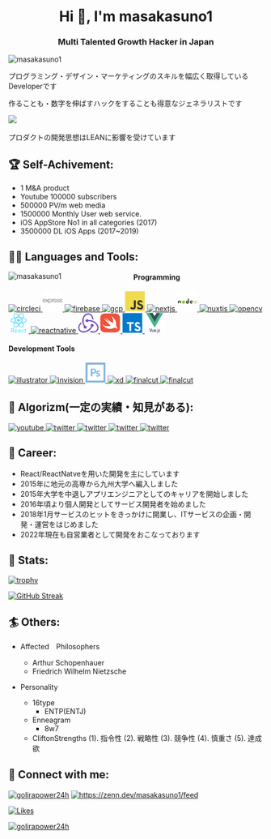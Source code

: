 <h1 align="center">Hi 👋, I'm masakasuno1</h1>
<h3 align="center">Multi Talented Growth Hacker in Japan</h3>
<p align="left"> <img src="https://komarev.com/ghpvc/?username=masakasuno1&label=Profile%20views&color=0e75b6&style=flat" alt="masakasuno1" /> </p>
<p>プログラミング・デザイン・マーケティングのスキルを幅広く取得しているDeveloperです</p>
<p>作ることも・数字を伸ばすハックをすることも得意なジェネラリストです</p>

<img height="200px" src="https://m.media-amazon.com/images/I/51WXLozwKNL.jpg"/>
<p>プロダクトの開発思想はLEANに影響を受けています</p>



<h2 align="left">🏆 Self-Achivement:</h2>

- 1 M&A product
- Youtube 100000 subscribers
- 500000 PV/m web media
- 1500000 Monthly User web service.
- iOS AppStore No1 in all categories (2017)
- 3500000 DL iOS Apps (2017~2019)



<h2 align="left">🧑‍💻 Languages and Tools:</h2>
<img align="left" width="49%" src="https://github-readme-stats.vercel.app/api/top-langs?username=masakasuno1&show_icons=true&locale=en&layout=compact" alt="masakasuno1" />
<p align="left"> 
<h4 align="left">Programming</h4>
<a href="https://circleci.com" target="_blank" rel="noreferrer"> <img src="https://www.vectorlogo.zone/logos/circleci/circleci-icon.svg" alt="circleci" width="40" height="40"/> </a> <a href="https://expressjs.com" target="_blank" rel="noreferrer"> <img src="https://raw.githubusercontent.com/devicons/devicon/master/icons/express/express-original-wordmark.svg" alt="express" width="40" height="40"/> </a> <a href="https://firebase.google.com/" target="_blank" rel="noreferrer"> <img src="https://www.vectorlogo.zone/logos/firebase/firebase-icon.svg" alt="firebase" width="40" height="40"/> </a> <a href="https://cloud.google.com" target="_blank" rel="noreferrer"> <img src="https://www.vectorlogo.zone/logos/google_cloud/google_cloud-icon.svg" alt="gcp" width="40" height="40"/> </a> <a href="https://developer.mozilla.org/en-US/docs/Web/JavaScript" target="_blank" rel="noreferrer"> <img src="https://raw.githubusercontent.com/devicons/devicon/master/icons/javascript/javascript-original.svg" alt="javascript" width="40" height="40"/> </a> <a href="https://nextjs.org/" target="_blank" rel="noreferrer"> <img src="https://cdn.worldvectorlogo.com/logos/nextjs-2.svg" alt="nextjs" width="40" height="40"/> </a> <a href="https://nodejs.org" target="_blank" rel="noreferrer"> <img src="https://raw.githubusercontent.com/devicons/devicon/master/icons/nodejs/nodejs-original-wordmark.svg" alt="nodejs" width="40" height="40"/> </a> <a href="https://nuxtjs.org/" target="_blank" rel="noreferrer"> <img src="https://www.vectorlogo.zone/logos/nuxtjs/nuxtjs-icon.svg" alt="nuxtjs" width="40" height="40"/> </a> <a href="https://opencv.org/" target="_blank" rel="noreferrer"> <img src="https://www.vectorlogo.zone/logos/opencv/opencv-icon.svg" alt="opencv" width="40" height="40"/> </a> <a href="https://reactjs.org/" target="_blank" rel="noreferrer"> <img src="https://raw.githubusercontent.com/devicons/devicon/master/icons/react/react-original-wordmark.svg" alt="react" width="40" height="40"/> </a> <a href="https://reactnative.dev/" target="_blank" rel="noreferrer"> <img src="https://reactnative.dev/img/header_logo.svg" alt="reactnative" width="40" height="40"/> </a> <a href="https://redux.js.org" target="_blank" rel="noreferrer"> <img src="https://raw.githubusercontent.com/devicons/devicon/master/icons/redux/redux-original.svg" alt="redux" width="40" height="40"/> </a> <a href="https://developer.apple.com/swift/" target="_blank" rel="noreferrer"> <img src="https://raw.githubusercontent.com/devicons/devicon/master/icons/swift/swift-original.svg" alt="swift" width="40" height="40"/> </a> <a href="https://www.typescriptlang.org/" target="_blank" rel="noreferrer"> <img src="https://raw.githubusercontent.com/devicons/devicon/master/icons/typescript/typescript-original.svg" alt="typescript" width="40" height="40"/> </a> <a href="https://vuejs.org/" target="_blank" rel="noreferrer"> <img src="https://raw.githubusercontent.com/devicons/devicon/master/icons/vuejs/vuejs-original-wordmark.svg" alt="vuejs" width="40" height="40"/> </a> 
<h4 align="left">Development Tools</h4> 
<p align="left"> <a href="https://www.adobe.com/in/products/illustrator.html" target="_blank" rel="noreferrer"> <img src="https://www.vectorlogo.zone/logos/adobe_illustrator/adobe_illustrator-icon.svg" alt="illustrator" width="40" height="40"/> </a> <a href="https://www.invisionapp.com/" target="_blank" rel="noreferrer"> <img src="https://www.vectorlogo.zone/logos/invisionapp/invisionapp-icon.svg" alt="invision" width="40" height="40"/> </a> <a href="https://www.photoshop.com/en" target="_blank" rel="noreferrer"> <img src="https://raw.githubusercontent.com/devicons/devicon/master/icons/photoshop/photoshop-line.svg" alt="photoshop" width="40" height="40"/> </a> <a href="https://www.adobe.com/products/xd.html" target="_blank" rel="noreferrer"> <img src="https://cdn.worldvectorlogo.com/logos/adobe-xd.svg" alt="xd" width="40" height="40"/> </a> 
<a href="" target="_blank" rel="noreferrer">
<img src="https://help.apple.com/assets/6169D386C62BCC4E874FA2D0/6169D39EC62BCC4E874FA2E0/ja_JP/97f5f4dfe6df84d78caacff68ec63538.png" alt="finalcut" width="40" height="40"/>
</a>
<a href="" target="_blank" rel="noreferrer">
<img src="https://upload.wikimedia.org/wikipedia/commons/thumb/5/50/Vyond_2018.svg/220px-Vyond_2018.svg.png" alt="finalcut" width="40" height="40"/>
</a>

</p>
</p>

<h2 align="left">🔮 Algorizm(一定の実績・知見がある):</h2> 
<p align="left">
<a href="" target="_blank" rel="noreferrer">
<img src="https://cdn-icons-png.flaticon.com/512/1384/1384060.png" alt="youtube" width="40" height="40"/>
</a>
<a href="" target="_blank" rel="noreferrer">
<img src="https://cdn-icons-png.flaticon.com/512/733/733579.png" alt="twitter" width="40" height="40"/>
</a>
<a href="" target="_blank" rel="noreferrer">
<img src="https://cdn-icons-png.flaticon.com/512/3116/3116491.png" alt="twitter" width="40" height="40"/>
</a>
<a href="" target="_blank" rel="noreferrer">
<img src="https://cdn-icons-png.flaticon.com/512/300/300221.png" alt="twitter" width="40" height="40"/>
</a>
<a href="" target="_blank" rel="noreferrer">
<img src="https://cdn-icons-png.flaticon.com/512/0/747.png" alt="twitter" width="40" height="40"/>
</a>
</p>


<h2 align="left">👼 Career:</h2>

- React/ReactNatveを用いた開発を主にしています
- 2015年に地元の高専から九州大学へ編入しました
- 2015年大学を中退しアプリエンジニアとしてのキャリアを開始しました
- 2016年頃より個人開発としてサービス開発者を始めました
- 2018年1月サービスのヒットをきっかけに開業し、ITサービスの企画・開発・運営をはじめました
- 2022年現在も自営業者として開発をおこなっております


<h2>🌟 Stats:</h2>

[![trophy](https://github-profile-trophy.vercel.app/?username=MASAKASUNO1&theme=discord&rank=S,AAA)](https://github.com/ryo-ma/github-profile-trophy)

[![GitHub Streak](http://github-readme-streak-stats.herokuapp.com?user=masakasuno1&theme=blueberry&hide_border=true)](https://git.io/streak-stats)


<h2>🏄 Others:</h2>

  - Affected　Philosophers
    - Arthur Schopenhauer
    - Friedrich Wilhelm Nietzsche     
  
  - Personality
    - 16type
      - ENTP(ENTJ)
    - Enneagram
      - 8w7
    - CliftonStrengths
      (1). 指令性
      (2). 戦略性
      (3). 競争性
      (4). 慎重さ
      (5). 達成欲


<h2 align="left">📩 Connect with me:</h2>
<p align="left">
<a href="https://twitter.com/golirapower24h" target="blank"><img align="center" src="https://raw.githubusercontent.com/rahuldkjain/github-profile-readme-generator/master/src/images/icons/Social/twitter.svg" alt="golirapower24h" height="30" width="40" /></a>
<a href="/https://zenn.dev/masakasuno1/feed" target="blank"><img align="center" src="https://raw.githubusercontent.com/rahuldkjain/github-profile-readme-generator/master/src/images/icons/Social/rss.svg" alt="https://zenn.dev/masakasuno1/feed" height="30" width="40" /></a>
</p>

[![Likes](https://badgen.org/img/zenn/masakasuno1/likes?style=for-the-badge)](https://zenn.dev/masakasuno1)
<p align="left"> <a href="https://twitter.com/golirapower24h" target="blank"><img src="https://img.shields.io/twitter/follow/golirapower24h?logo=twitter&style=for-the-badge" alt="golirapower24h" /></a> </p>



